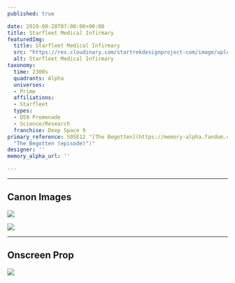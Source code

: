 ```yaml
---
published: true

date: 2019-08-28T07:00:00+00:00
title: Starfleet Medical Infirmary
featuredImg:
  title: Starfleet Medical Infirmary
  src: "https://res.cloudinary.com/startrekdesignproject-com/image/upload/v1567030312/StarfleetMedicalInfirmary_DS9.png"
  alt: Starfleet Medical Infirmary
taxonomy:
  time: 2300s
  quadrants: Alpha
  universes:
  - Prime
  affiliations:
  - Starfleet
  types:
  - DS9 Promenade
  - Science/Research
  franchise: Deep Space 9
primary_reference: S05E12 "[The Begotten](https://memory-alpha.fandom.com/wiki/The_Begotten
  "The Begotten (episode)")"
designer: ''
memory_alpha_url: ''

---
```

___
## Canon Images

![](https://res.cloudinary.com/startrekdesignproject-com/image/upload/v1567030312/StarfleetMedicalDS9Infimary_DS9-TheBegotten1.jpg)

![](https://res.cloudinary.com/startrekdesignproject-com/image/upload/v1567030313/StarfleetMedicalDS9Infimary_DS9-TheBegotten2.jpg)

___
## Onscreen Prop

![](https://res.cloudinary.com/startrekdesignproject-com/image/upload/v1567030313/StarfleetMedicalDS9Infirmary_Prop.jpg)